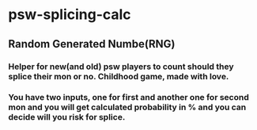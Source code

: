 # psw-splicing-calc
## Random Generated Numbe(RNG)
### Helper for new(and old) psw players to count should they splice their mon or no. Childhood game, made with love.
### You have two inputs, one for first and another one for second mon and you will get calculated probability in % and you can decide will you risk for splice.